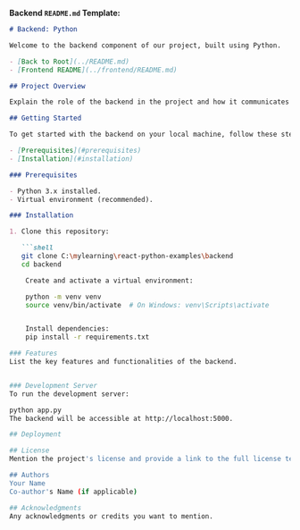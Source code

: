 
**Backend `README.md` Template:**

```markdown
# Backend: Python

Welcome to the backend component of our project, built using Python.

- [Back to Root](../README.md)
- [Frontend README](../frontend/README.md)

## Project Overview

Explain the role of the backend in the project and how it communicates with the frontend.

## Getting Started

To get started with the backend on your local machine, follow these steps:

- [Prerequisites](#prerequisites)
- [Installation](#installation)

### Prerequisites

- Python 3.x installed.
- Virtual environment (recommended).

### Installation

1. Clone this repository:

   ```shell
   git clone C:\mylearning\react-python-examples\backend
   cd backend

    Create and activate a virtual environment:

    python -m venv venv
    source venv/bin/activate  # On Windows: venv\Scripts\activate


    Install dependencies:
    pip install -r requirements.txt

### Features
List the key features and functionalities of the backend.


### Development Server
To run the development server:

python app.py
The backend will be accessible at http://localhost:5000.

## Deployment

## License
Mention the project's license and provide a link to the full license text (if applicable).

## Authors
Your Name
Co-author's Name (if applicable)

## Acknowledgments
Any acknowledgments or credits you want to mention.